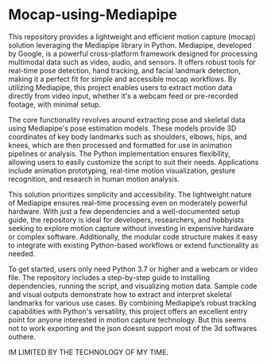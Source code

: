 # Mocap-using-Mediapipe
This repository provides a lightweight and efficient motion capture (mocap) solution leveraging the Mediapipe library in Python. Mediapipe, developed by Google, is a powerful cross-platform framework designed for processing multimodal data such as video, audio, and sensors. It offers robust tools for real-time pose detection, hand tracking, and facial landmark detection, making it a perfect fit for simple and accessible mocap workflows. By utilizing Mediapipe, this project enables users to extract motion data directly from video input, whether it's a webcam feed or pre-recorded footage, with minimal setup.

The core functionality revolves around extracting pose and skeletal data using Mediapipe's pose estimation models. These models provide 3D coordinates of key body landmarks such as shoulders, elbows, hips, and knees, which are then processed and formatted for use in animation pipelines or analysis. The Python implementation ensures flexibility, allowing users to easily customize the script to suit their needs. Applications include animation prototyping, real-time motion visualization, gesture recognition, and research in human motion analysis.

This solution prioritizes simplicity and accessibility. The lightweight nature of Mediapipe ensures real-time processing even on moderately powerful hardware. With just a few dependencies and a well-documented setup guide, the repository is ideal for developers, researchers, and hobbyists seeking to explore motion capture without investing in expensive hardware or complex software. Additionally, the modular code structure makes it easy to integrate with existing Python-based workflows or extend functionality as needed.

To get started, users only need Python 3.7 or higher and a webcam or video file. The repository includes a step-by-step guide to installing dependencies, running the script, and visualizing motion data. Sample code and visual outputs demonstrate how to extract and interpret skeletal landmarks for various use cases. By combining Mediapipe’s robust tracking capabilities with Python's versatility, this project offers an excellent entry point for anyone interested in motion capture technology.
But this seems not to work exporting and the json doesnt support most of the 3d softwares outhere.

IM LIMITED BY THE TECHNOLOGY OF MY TIME.





